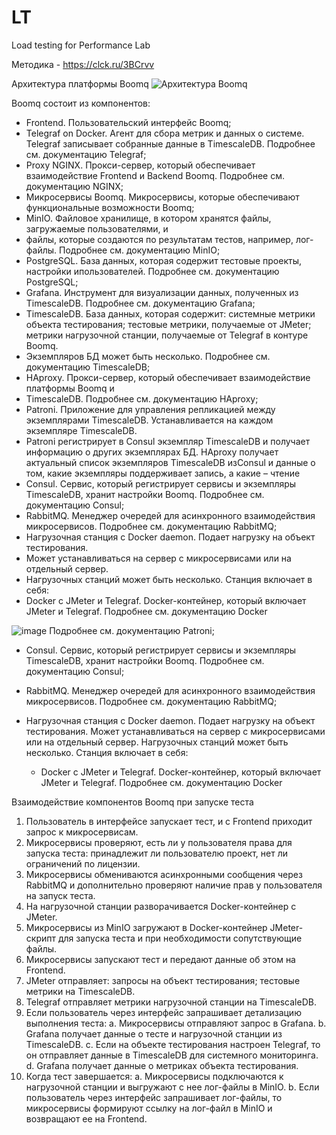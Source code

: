 # LT
Load testing for Performance Lab

Методика - https://clck.ru/3BCrvv

Архитектура платформы Boomq
![Архитектура Boomq](https://github.com/Raevsk1i/LT/assets/150054332/a6463926-6bef-4dc4-809f-c2f8db02b5a8)



Boomq состоит из компонентов:
 - Frontend. Пользовательский интерфейс Boomq;
 - Telegraf on Docker. Агент для сбора метрик и данных о системе. Telegraf записывает собранные данные в TimescaleDB. Подробнее см. документацию Telegraf;
 - Proxy NGINX. Прокси-сервер, который обеспечивает взаимодействие Frontend и Backend Boomq. Подробнее см. документацию NGINX;
 - Микросервисы Boomq. Микросервисы, которые обеспечивают функциональные возможности Boomq;
 - MinIO. Файловое хранилище, в котором хранятся файлы, загружаемые пользователями, и
 - файлы, которые создаются по результатам тестов, например, лог-файлы. Подробнее см. документацию MinIO;
 - PostgreSQL. База данных, которая содержит тестовые проекты, настройки ипользователей. Подробнее см. документацию PostgreSQL;
 - Grafana. Инструмент для визуализации данных, полученных из TimescaleDB. Подробнее см. документацию Grafana;
 - TimescaleDB. База данных, которая содержит: системные метрики объекта тестирования; тестовые метрики, получаемые от JMeter; метрики нагрузочной станции, получаемые от Telegraf в контуре Boomq.
 - Экземпляров БД может быть несколько. Подробнее см. документацию TimescaleDB;
 - HAproxy. Прокси-сервер, который обеспечивает взаимодействие платформы Boomq и
 - TimescaleDB. Подробнее см. документацию HAproxy;
 - Patroni. Приложение для управления репликацией между экземплярами TimescaleDB. Устанавливается на каждом экземпляре TimescaleDB.
 - Patroni регистрирует в Consul экземпляр TimescaleDB и получает информацию о других экземплярах БД. HAproxy получает актуальный список экземпляров TimescaleDB изСonsul и данные о том, какие экземпляры поддерживает запись, а какие – чтение
 - Consul. Сервис, который регистрирует сервисы и экземпляры TimescaleDB, хранит настройки Boomq. Подробнее см. документацию Consul;
 - RabbitMQ. Менеджер очередей для асинхронного взаимодействия микросервисов. Подробнее см. документацию RabbitMQ;
 - Нагрузочная станция с Docker daemon. Подает нагрузку на объект тестирования.
 - Может устанавливаться на сервер с микросервисами или на отдельный сервер.
 - Нагрузочных станций может быть несколько. Станция включает в себя:
 - Docker c JMeter и Telegraf. Docker-контейнер, который включает JMeter и Telegraf. Подробнее см. документацию Docker


![image](https://github.com/Raevsk1i/LT/assets/150054332/5c44264c-10ba-43d2-bf9c-f183f5a59dae)
Подробнее см. документацию Patroni;
 - Consul. Сервис, который регистрирует сервисы и экземпляры TimescaleDB, хранит
настройки Boomq. Подробнее см. документацию Consul;

 - RabbitMQ. Менеджер очередей для асинхронного взаимодействия микросервисов.
Подробнее см. документацию RabbitMQ;

 - Нагрузочная станция с Docker daemon. Подает нагрузку на объект тестирования.
Может устанавливаться на сервер с микросервисами или на отдельный сервер.
Нагрузочных станций может быть несколько. Станция включает в себя:
    - Docker c JMeter и Telegraf. Docker-контейнер, который включает JMeter и Telegraf. Подробнее см. документацию Docker

Взаимодействие компонентов Boomq при
запуске теста
1. Пользователь в интерфейсе запускает тест, и с Frontend приходит запрос к
микросервисам.
2. Микросервисы проверяют, есть ли у пользователя права для запуска теста:
принадлежит ли пользователю проект, нет ли ограничений по лицензии.
3. Микросервисы обмениваются асинхронными сообщения через RabbitMQ и
дополнительно проверяют наличие прав у пользователя на запуск теста.
4. На нагрузочной станции разворачивается Docker-контейнер с JMeter.
5. Микросервисы из MinIO загружают в Docker-контейнер JMeter-скрипт для запуска теста
и при необходимости сопутствующие файлы.
6. Микросервисы запускают тест и передают данные об этом на Frontend.
7. JMeter отправляет:
запросы на объект тестирования;
тестовые метрики на TimescaleDB.
8. Telegraf отправляет метрики нагрузочной станции на TimescaleDB.
9. Если пользователь через интерфейс запрашивает детализацию выполнения теста:
a. Микросервисы отправляют запрос в Grafana.
b. Grafana получает данные о тесте и нагрузочной станции из TimescaleDB.
c. Если на объекте тестирования настроен Telegraf, то он отправляет данные в
TimescaleDB для системного мониторинга.
d. Grafana получает данные о метриках объекта тестирования.
10. Когда тест завершается:
a. Микросервисы подключаются к нагрузочной станции и выгружают с нее лог-файлы
в MinIO.
b. Если пользователь через интерфейс запрашивает лог-файлы, то микросервисы
формируют ссылку на лог-файл в MinIO и возвращают ее на Frontend.
